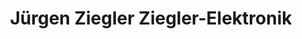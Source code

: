 ---
title: "Jürgen Ziegler Ziegler-Elektronik"
url: /arzberg/juergen-ziegler-ziegler-elektronik/
shop: Elektronik
---